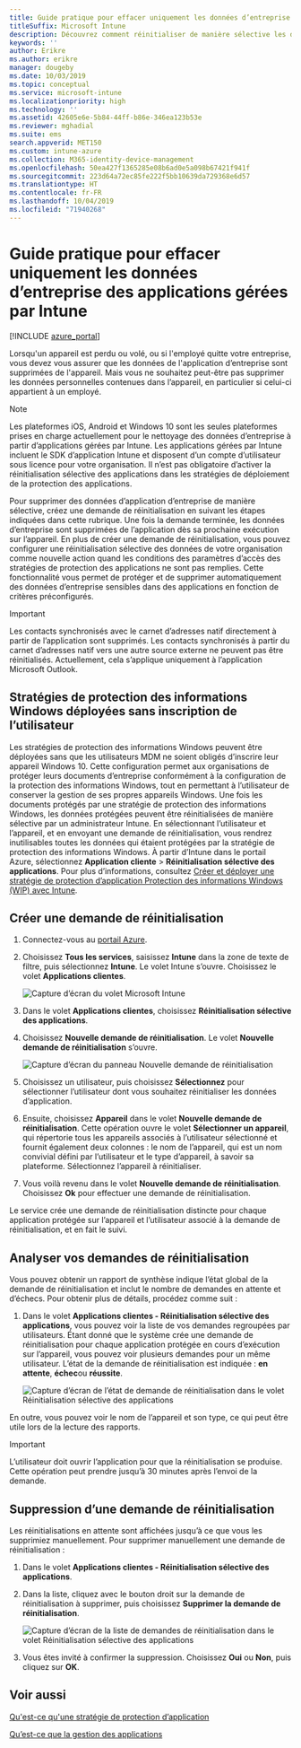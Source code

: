 ```yaml
---
title: Guide pratique pour effacer uniquement les données d’entreprise des applications
titleSuffix: Microsoft Intune
description: Découvrez comment réinitialiser de manière sélective les données d’entreprise uniquement à partir d’applications gérées par Intune avec Microsoft Intune.
keywords: ''
author: Erikre
ms.author: erikre
manager: dougeby
ms.date: 10/03/2019
ms.topic: conceptual
ms.service: microsoft-intune
ms.localizationpriority: high
ms.technology: ''
ms.assetid: 42605e6e-5b84-44ff-b86e-346ea123b53e
ms.reviewer: mghadial
ms.suite: ems
search.appverid: MET150
ms.custom: intune-azure
ms.collection: M365-identity-device-management
ms.openlocfilehash: 50ea427f1365285e08b6ad0e5a098b67421f941f
ms.sourcegitcommit: 223d64a72ec85fe222f5bb10639da729368e6d57
ms.translationtype: HT
ms.contentlocale: fr-FR
ms.lasthandoff: 10/04/2019
ms.locfileid: "71940268"
---
```

# <a name="how-to-wipe-only-corporate-data-from-intune-managed-apps"></a>Guide pratique pour effacer uniquement les données d’entreprise des applications gérées par Intune

[!INCLUDE [azure_portal](../includes/azure_portal.md)]

Lorsqu'un appareil est perdu ou volé, ou si l'employé quitte votre entreprise, vous devez vous assurer que les données de l'application d’entreprise sont supprimées de l'appareil. Mais vous ne souhaitez peut-être pas supprimer les données personnelles contenues dans l’appareil, en particulier si celui-ci appartient à un employé.

>[!NOTE]
> Les plateformes iOS, Android et Windows 10 sont les seules plateformes prises en charge actuellement pour le nettoyage des données d’entreprise à partir d’applications gérées par Intune. Les applications gérées par Intune incluent le SDK d’application Intune et disposent d’un compte d’utilisateur sous licence pour votre organisation. Il n’est pas obligatoire d’activer la réinitialisation sélective des applications dans les stratégies de déploiement de la protection des applications.

Pour supprimer des données d’application d’entreprise de manière sélective, créez une demande de réinitialisation en suivant les étapes indiquées dans cette rubrique. Une fois la demande terminée, les données d’entreprise sont supprimées de l’application dès sa prochaine exécution sur l’appareil. En plus de créer une demande de réinitialisation, vous pouvez configurer une réinitialisation sélective des données de votre organisation comme nouvelle action quand les conditions des paramètres d’accès des stratégies de protection des applications ne sont pas remplies. Cette fonctionnalité vous permet de protéger et de supprimer automatiquement des données d’entreprise sensibles dans des applications en fonction de critères préconfigurés.

>[!IMPORTANT]
> Les contacts synchronisés avec le carnet d’adresses natif directement à partir de l’application sont supprimés. Les contacts synchronisés à partir du carnet d’adresses natif vers une autre source externe ne peuvent pas être réinitialisés. Actuellement, cela s’applique uniquement à l’application Microsoft Outlook.

## <a name="deployed-wip-policies-without-user-enrollment"></a>Stratégies de protection des informations Windows déployées sans inscription de l’utilisateur
Les stratégies de protection des informations Windows peuvent être déployées sans que les utilisateurs MDM ne soient obligés d’inscrire leur appareil Windows 10. Cette configuration permet aux organisations de protéger leurs documents d’entreprise conformément à la configuration de la protection des informations Windows, tout en permettant à l’utilisateur de conserver la gestion de ses propres appareils Windows. Une fois les documents protégés par une stratégie de protection des informations Windows, les données protégées peuvent être réinitialisées de manière sélective par un administrateur Intune. En sélectionnant l’utilisateur et l’appareil, et en envoyant une demande de réinitialisation, vous rendrez inutilisables toutes les données qui étaient protégées par la stratégie de protection des informations Windows. À partir d’Intune dans le portail Azure, sélectionnez **Application cliente** > **Réinitialisation sélective des applications**. Pour plus d’informations, consultez [Créer et déployer une stratégie de protection d’application Protection des informations Windows (WIP) avec Intune](windows-information-protection-policy-create.md).

## <a name="create-a-wipe-request"></a>Créer une demande de réinitialisation

1. Connectez-vous au [portail Azure](https://portal.azure.com).

2. Choisissez **Tous les services**, saisissez **Intune** dans la zone de texte de filtre, puis sélectionnez **Intune**. Le volet Intune s’ouvre. Choisissez le volet **Applications clientes**.

    ![Capture d’écran du volet Microsoft Intune](./media/apps-selective-wipe/apps-selective-wipe01.png)

3. Dans le volet **Applications clientes**, choisissez **Réinitialisation sélective des applications**.

4. Choisissez **Nouvelle demande de réinitialisation**. Le volet **Nouvelle demande de réinitialisation** s’ouvre.

    ![Capture d’écran du panneau Nouvelle demande de réinitialisation](./media/apps-selective-wipe/AzurePortal_MAM_NewWipeRequest.png)

5. Choisissez un utilisateur, puis choisissez **Sélectionnez** pour sélectionner l’utilisateur dont vous souhaitez réinitialiser les données d’application.

6. Ensuite, choisissez **Appareil** dans le volet **Nouvelle demande de réinitialisation**. Cette opération ouvre le volet **Sélectionner un appareil**, qui répertorie tous les appareils associés à l’utilisateur sélectionné et fournit également deux colonnes : le nom de l’appareil, qui est un nom convivial défini par l’utilisateur et le type d’appareil, à savoir sa plateforme. Sélectionnez l’appareil à réinitialiser.

7. Vous voilà revenu dans le volet **Nouvelle demande de réinitialisation**. Choisissez **Ok** pour effectuer une demande de réinitialisation.

Le service crée une demande de réinitialisation distincte pour chaque application protégée sur l’appareil et l’utilisateur associé à la demande de réinitialisation, et en fait le suivi.

## <a name="monitor-your-wipe-requests"></a>Analyser vos demandes de réinitialisation

Vous pouvez obtenir un rapport de synthèse indique l’état global de la demande de réinitialisation et inclut le nombre de demandes en attente et d’échecs. Pour obtenir plus de détails, procédez comme suit :

1. Dans le volet **Applications clientes - Réinitialisation sélective des applications**, vous pouvez voir la liste de vos demandes regroupées par utilisateurs. Étant donné que le système crée une demande de réinitialisation pour chaque application protégée en cours d’exécution sur l’appareil, vous pouvez voir plusieurs demandes pour un même utilisateur. L’état de la demande de réinitialisation est indiquée : **en attente**, **échec**ou **réussite**.

    ![Capture d’écran de l’état de demande de réinitialisation dans le volet Réinitialisation sélective des applications](./media/apps-selective-wipe/wipe-request-status-1.png)

En outre, vous pouvez voir le nom de l’appareil et son type, ce qui peut être utile lors de la lecture des rapports.

>[!IMPORTANT]
> L’utilisateur doit ouvrir l’application pour que la réinitialisation se produise. Cette opération peut prendre jusqu’à 30 minutes après l’envoi de la demande.

## <a name="delete-a-wipe-request"></a>Suppression d’une demande de réinitialisation

Les réinitialisations en attente sont affichées jusqu’à ce que vous les supprimiez manuellement. Pour supprimer manuellement une demande de réinitialisation :

1. Dans le volet **Applications clientes - Réinitialisation sélective des applications**.

2. Dans la liste, cliquez avec le bouton droit sur la demande de réinitialisation à supprimer, puis choisissez **Supprimer la demande de réinitialisation**.

    ![Capture d’écran de la liste de demandes de réinitialisation dans le volet Réinitialisation sélective des applications](./media/apps-selective-wipe/delete-wipe-request.png)

3. Vous êtes invité à confirmer la suppression. Choisissez **Oui** ou **Non**, puis cliquez sur **OK**.

## <a name="see-also"></a>Voir aussi
[Qu'est-ce qu'une stratégie de protection d’application](app-protection-policy.md)

[Qu’est-ce que la gestion des applications](app-management.md)
